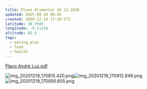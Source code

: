 ```yaml
---
title: Plano Alimentar 16.12.2020
updated: 2025-09-30 08:45
created: 2020-12-19 17:10:27Z
latitude: 38.7949
longitude: -9.11334
altitude: 83.5
tags:
  - eating_plan
  - food
  - health
---
```


[Plano André Luz.pdf](Plano_Andr__Luz.pdf)

![img_20201219_170815.420.png](../../_resources/img_20201219_170815.420.png)![img_20201219_170912.846.png](../../_resources/img_20201219_170912.846.png)![img_20201219_170956.605.png](img_20201219_170956.605.png)